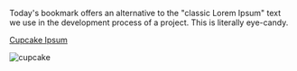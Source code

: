 Today's bookmark offers an alternative to the "classic Lorem Ipsum" text we use in the development process of a project. This is literally eye-candy.

[Cupcake Ipsum](http://www.cupcakeipsum.com/)

![cupcake](http://www.cupcakeipsum.com/assets/happy_muffin.png)
